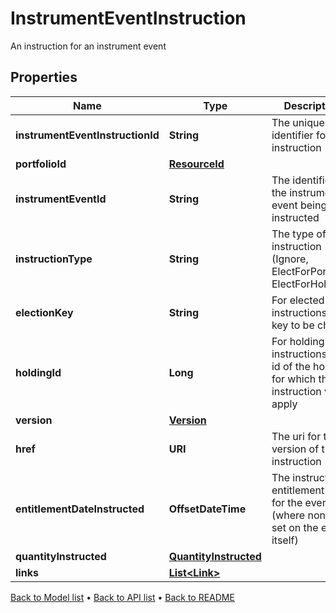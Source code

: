 

# InstrumentEventInstruction

An instruction for an instrument event

## Properties

| Name | Type | Description | Notes |
|------------ | ------------- | ------------- | -------------|
|**instrumentEventInstructionId** | **String** | The unique identifier for this instruction |  [optional] |
|**portfolioId** | [**ResourceId**](ResourceId.md) |  |  [optional] |
|**instrumentEventId** | **String** | The identifier of the instrument event being instructed |  [optional] |
|**instructionType** | **String** | The type of instruction (Ignore, ElectForPortfolio, ElectForHolding) |  [optional] |
|**electionKey** | **String** | For elected instructions, the key to be chosen |  [optional] |
|**holdingId** | **Long** | For holding instructions, the id of the holding for which the instruction will apply |  [optional] |
|**version** | [**Version**](Version.md) |  |  [optional] |
|**href** | **URI** | The uri for this version of this instruction |  [optional] |
|**entitlementDateInstructed** | **OffsetDateTime** | The instructed entitlement date for the event (where none is set on the event itself) |  [optional] |
|**quantityInstructed** | [**QuantityInstructed**](QuantityInstructed.md) |  |  [optional] |
|**links** | [**List&lt;Link&gt;**](Link.md) |  |  [optional] |



[Back to Model list](../README.md#documentation-for-models) &#8226; [Back to API list](../README.md#documentation-for-api-endpoints) &#8226; [Back to README](../README.md)


